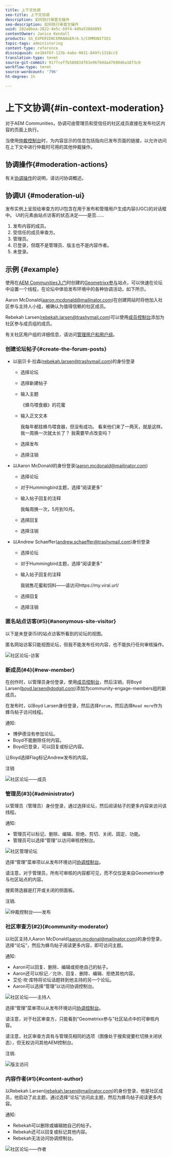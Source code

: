 ```yaml
---
title: 上下文协调
seo-title: 上下文协调
description: 如何执行审查方操作
seo-description: 如何执行审查方操作
uuid: 282a8bea-2822-4e5c-b9f4-4d9a5380d895
contentOwner: Janice Kendall
products: SG_EXPERIENCEMANAGER/6.5/COMMUNITIES
topic-tags: administering
content-type: reference
discoiquuid: ee104f6f-123b-4a6e-9031-849fc1318cc5
translation-type: tm+mt
source-git-commit: 917fceffb58883df83e96f60da4769046a18f3c0
workflow-type: tm+mt
source-wordcount: '796'
ht-degree: 1%

---
```



# 上下文协调{#in-context-moderation}

对于AEM Communities，协调可由管理员和受信任的社区成员直接在发布社区内容的页面上执行。

当使用[仲裁控制台](moderation.md)时，为内容显示的信息包括指向已发布页面的链接，以允许访问在上下文中进行仲裁时可用的其他仲裁操作。

## 协调操作{#moderation-actions}

有关[协调操作](moderate-ugc.md#moderation-actions)的说明，请访问协调概述。

## 协调UI {#moderation-ui}

发布实例上呈现给审查方的UI包含在用于发布和管理用户生成内容(UGC)的对话框中。 UI的元素由站点访客的状态决定——是否……

1. 发布内容的成员。
1. 受信任的成员审查方。
1. 管理员。
1. 已登录，但既不是管理员、版主也不是内容作者。
1. 未登录。

## 示例 {#example}

使用在[AEM Communities入门](getting-started.md)时创建的[Geometrixx参与](http://localhost:4503/content/sites/engage/en.html)站点，可以快速在论坛中设置一个线程，在论坛中体验发布环境中的各种协调活动，如下所示。

Aaron McDonald(aaron.mcdonald@mailinator.com)在创建网站时将他加入社区参与主持人小组，被确认为值得信赖的社区成员。

Rebekah Larsen(rebekah.larsen@trashymail.com)可以使用[成员控制台](members.md)添加为社区参与成员组的成员。

有关社区用户组的详细信息，请访问[管理用户和用户组](users.md)。

### 创建论坛帖子{#create-the-forum-posts}

* 以丽贝卡·拉森(rebekah.larsen@trashymail.com)的身份登录

   * 选择论坛
   * 选择新建帖子
   * 输入主题

      《蜂鸟喂食器》的花蜜

   * 输入正文文本

      我每年都挂蜂鸟喂食器，但没有成功。 看来他们来了一两天，就是这样。 我一周换一次就太长了？ 我需要早点改变吗？

   * 选择发布
   * 选择注销

* 以Aaron McDonald的身份登录(aaron.mcdonald@mailinator.com)

   * 选择论坛
   * 对于Hummingbird主题，选择“阅读更多”
   * 输入帖子回复的注释

      我每周换一次，5月到10月。

   * 选择回复
   * 选择注销

* 以Andrew Schaeffer(andrew.schaeffer@trashymail.com)身份登录

   * 选择论坛
   * 对于Hummingbird主题，选择“阅读更多”
   * 输入帖子回复的注释

      我销售花蜜和饲料——请访问https://my.viral.url/

   * 选择回复
   * 选择注销

### 匿名站点访客(#5){#anonymous-site-visitor}

以下是未登录(5)的站点访客所看到的论坛的视图。

匿名网站访客只能视图论坛，但我不能发布任何内容，也不能执行任何审核操作。

![社区论坛-访客](assets/community-forum-visitor.png)

### 新成员(#4){#new-member}

在创作时，以管理员身份登录，使用[成员控制台](members.md)，然后注销，将Boyd Larsen(boyd.larsen@dodgit.com)添加为community-engage-members组的新成员。

在发布时，以Boyd Larsen身份登录，然后选择`Forum`，然后选择`Read more`作为蜂鸟帖子访问线程。

通知:

* 博伊德没有参加论坛。
* Boyd不能删除任何内容。
* Boyd已登录，可以回复或标记内容。

让Boyd选择Flag标记Andrew发布的内容。

注销

![社区论坛——成员](assets/community-forum-member.png)

### 管理员(#3){#administrator}

以管理员（管理员）身份登录，通过选择论坛，然后阅读帖子的更多内容来访问该线程。

通知:

* 管理员可以标记、删除、编辑、拒绝、剪切、关闭、固定、功能。
* 管理员可以选择“管理”以访问审核控制台。

![社区管理论坛](assets/community-admin-forum.png)

选择“管理”菜单项以从发布环境访问[协调控制台](moderation.md)。

请注意，对于管理员，所有可审核的内容都可见，而不仅仅是来自Geometrixx参与社区站点的内容。

搜索筛选器是打开或关闭的侧面板。

注销.

![仲裁控制台——发布](assets/moderation-console-publish.png)

### 社区审查方(#2){#community-moderator}

以社区主持人Aaron McDonald(aaron.mcdonal@mailinator.com)的身份登录，选择“论坛”，然后为蜂鸟帖子阅读更多内容，即可访问主题。

通知:

* Aaron可以回复、删除、编辑或拒绝自己的帖子。
* Aaron还可以标记／允许、回复、删除、编辑、拒绝其他内容。
* 艾伦·坎·库特将论坛话题转到他主持的另一个论坛。
* Aaron可以选择“管理”以访问协调控制台。

![社区论坛——主持人](assets/community-forum-moderator.png)

选择“管理”菜单项以从发布环境访问[协调控制台](moderation.md)。

请注意，对于社区审查方，只能看到“Geometrixx参与”社区站点中的可审核内容。

请注意，社区审查方具有与管理员相同的选项（图像处于搜索提要栏切换关闭状态），但无权访问其他AEM控制台。

注销.

![版主访问](assets/moderator-access.png)

### 内容作者(#1){#content-author}

以Rebekah Larsen(rebekah.larsen@mailinator.com)的身份登录，他是社区成员，他启动了此主题，通过选择“论坛”访问此主题，然后为蜂鸟帖子阅读更多内容。

通知:

* Rebekah可以删除或编辑她自己的帖子。
* Rebekah还可以回复或标记其他内容。
* Rebekah无法访问协调控制台。

![社区论坛——作者](assets/community-forum-author.png)


